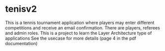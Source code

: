 # tenisv2
This is a tennis tournament application where players may enter different competitions and receive an email confirmation. There are players, referees and admin roles. 
This is a project to learn the Layer Architecture type of applications
See the usecase for more details (page 4 in the pdf documentation)
